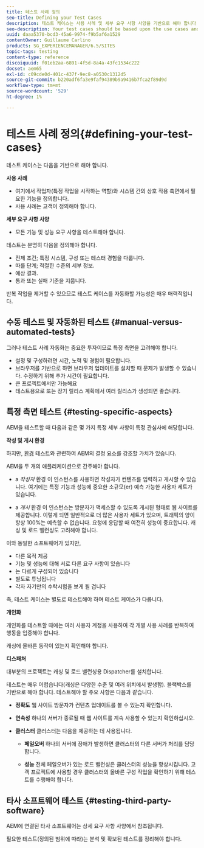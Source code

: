 ```yaml
---
title: 테스트 사례 정의
seo-title: Defining your Test Cases
description: 테스트 케이스는 사용 사례 및 세부 요구 사항 사양을 기반으로 해야 합니다
seo-description: Your test cases should be based upon the use cases and the detailed requirements specification
uuid: daaa5370-bcd3-45a6-9974-f9b5af6a1529
contentOwner: Guillaume Carlino
products: SG_EXPERIENCEMANAGER/6.5/SITES
topic-tags: testing
content-type: reference
discoiquuid: f01eb2aa-6891-4f5d-8a4a-43fc1534c222
docset: aem65
exl-id: c09cde0d-401c-437f-9ec8-a0530c1312d5
source-git-commit: b220adf6fa3e9faf94389b9a9416b7fca2f89d9d
workflow-type: tm+mt
source-wordcount: '529'
ht-degree: 1%

---
```


# 테스트 사례 정의{#defining-your-test-cases}

테스트 케이스는 다음을 기반으로 해야 합니다.

**사용 사례**

* 여기에서 작업자(특정 작업을 시작하는 역할)와 시스템 간의 상호 작용 측면에서 필요한 기능을 정의합니다.
* 사용 사례는 고객이 정의해야 합니다.

**세부 요구 사항 사양**

* 모든 기능 및 성능 요구 사항을 테스트해야 합니다.

테스트는 분명히 다음을 정의해야 합니다.

* 전제 조건; 특정 시스템, 구성 또는 테스터 경험을 다룹니다.
* 따를 단계; 적절한 수준의 세부 정보.
* 예상 결과.
* 통과 또는 실패 기준을 지웁니다.

반복 작업을 제거할 수 있으므로 테스트 케이스를 자동화할 가능성은 매우 매력적입니다.

## 수동 테스트 및 자동화된 테스트 {#manual-versus-automated-tests}

그러나 테스트 사례 자동화는 중요한 투자이므로 특정 측면을 고려해야 합니다.

* 설정 및 구성하려면 시간, 노력 및 경험이 필요합니다.
* 브라우저를 기반으로 하면 브라우저 업데이트를 설치할 때 문제가 발생할 수 있습니다. 수정하기 위해 추가 시간이 필요합니다.
* 큰 프로젝트에서만 가능해요
* 테스트용으로 또는 장기 릴리스 계획에서 여러 릴리스가 생성되면 좋습니다.

## 특정 측면 테스트 {#testing-specific-aspects}

AEM을 테스트할 때 다음과 같은 몇 가지 특정 세부 사항이 특정 관심사에 해당합니다.

**작성 및 게시 환경**

하지만, [환경](/help/sites-developing/the-basics.md#environments) 테스트와 관련하여 AEM의 결정 요소를 강조할 가치가 있습니다.

AEM을 두 개의 애플리케이션으로 간주해야 합니다.

* a *작성자* 환경 이 인스턴스를 사용하면 작성자가 컨텐츠를 입력하고 게시할 수 있습니다.
여기에는 특정 기능과 성능에 중요한 소규모(er) 예측 가능한 사용자 세트가 있습니다.

* a *게시* 환경 이 인스턴스는 방문자가 액세스할 수 있도록 게시된 형태로 웹 사이트를 제공합니다.
이렇게 되면 일반적으로 더 많은 사용자 세트가 있으며, 트래픽의 양이 항상 100%는 예측할 수 없습니다. 요청에 응답할 때 여전히 성능이 중요합니다. 캐싱 및 로드 밸런싱도 고려해야 합니다.

이와 동일한 소프트웨어가 있지만,

* 다른 목적 제공
* 기능 및 성능에 대해 서로 다른 요구 사항이 있습니다
* 는 다르게 구성되어 있습니다
* 별도로 튜닝됩니다
* 각자 자기만의 수락시험을 보게 될 겁니다

즉, 테스트 케이스는 별도로 테스트해야 하며 테스트 케이스가 다릅니다.

**개인화**

개인화를 테스트할 때에는 여러 사용자 계정을 사용하여 각 개별 사용 사례를 반복하여 행동을 입증해야 합니다.

캐싱에 올바른 동작이 있는지 확인해야 합니다.

**디스패처**

대부분의 프로젝트는 캐싱 및 로드 밸런싱용 Dispatcher를 설치합니다.

테스트는 매우 어렵습니다(캐싱은 다양한 수준 및 여러 위치에서 발생함). 블랙박스를 기반으로 해야 합니다. 테스트해야 할 주요 사항은 다음과 같습니다.

* **정확도**
웹 사이트 방문자가 컨텐츠 업데이트를 볼 수 있는지 확인합니다.

* **연속성**
하나의 서버가 종료될 때 웹 사이트를 계속 사용할 수 있는지 확인하십시오.

* **클러스터**
클러스터는 다음을 제공하는 데 사용됩니다.

   * **페일오버**
하나의 서버에 장애가 발생하면 클러스터의 다른 서버가 처리를 담당합니다.

   * **성능**
전체 페일오버가 있는 로드 밸런싱은 클러스터의 성능을 향상시킵니다.
고객 프로젝트에 사용할 경우 클러스터의 올바른 구성 작업을 확인하기 위해 테스트를 수행해야 합니다.

## 타사 소프트웨어 테스트 {#testing-third-party-software}

AEM에 연결된 타사 소프트웨어는 상세 요구 사항 사양에서 참조됩니다.

필요한 테스트(정의된 범위에 따라)는 분석 및 확보된 테스트를 정리해야 합니다.
